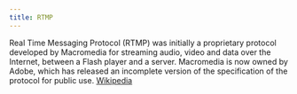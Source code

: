 ```yaml
---
title: RTMP
---
```


Real Time Messaging Protocol (RTMP) was initially a proprietary protocol developed by Macromedia for streaming audio, video and data over the
Internet, between a Flash player and a server. Macromedia is now owned by Adobe, which has released an incomplete version of the specification
of the protocol for public use. <a href="https://en.wikipedia.org/wiki/Real_Time_Messaging_Protocol" target="_blank">Wikipedia</a>